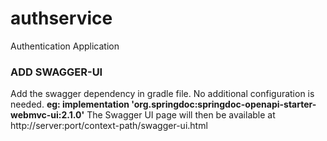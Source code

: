 # authservice
Authentication Application
### **ADD SWAGGER-UI**
Add the swagger dependency in gradle file. No additional configuration is needed.
**eg: implementation 'org.springdoc:springdoc-openapi-starter-webmvc-ui:2.1.0'**
The Swagger UI page will then be available at http://server:port/context-path/swagger-ui.html 
